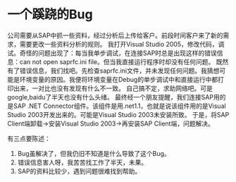 一个蹊跷的Bug
=======

公司需要从SAP中抓一些资料，经过分析后上传给客户。前段时间客户来了新的需求，需要更改一些资料分析的规则。
我打开Visual Studio 2005，修改代码，调试。奇怪的问题出现了：每当我单步调试，在连接SAP时总是出现这样的错误信息：can not open saprfc.ini file。但当我直接运行程序时却没有任何问题。
既然有了错误信息，我们找吧。先检查saprfc.ini文件，并未发现任何问题。我猜想可能是环境变量的原因。我便将环境变量在Debug的单步调试中和直接运行中都打印出来，一对比也没有发现有什么不一致。
自己搞不定，求助网络吧。可是google,baidu了半天也没有什么头绪。
最终经一个朋友提醒，我们连接SAP用的是SAP .NET Connector组件。该组件是用.net1.1，也就是说该组件用的是Visual Studio 2003开发出来的。可能是Visual Studio 2003未安装所致。
于是，将SAP Client端卸载->安装Visual Studio 2003->再安装SAP Client端，问题解决。

有三点要陈述：

1. Bug虽解决了，但我仍旧不知道是什么导致了这个Bug。
1. 错误信息害人呀，我苦苦找工作了半天，未果。
1. SAP的资料比较少，遇到问题很难找到帮助。
